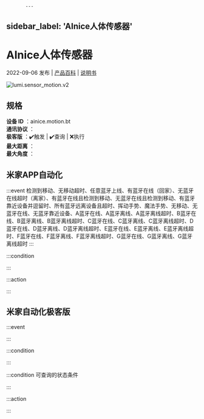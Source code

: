 
           ---
sidebar_label: 'AInice人体传感器'
---
# AInice人体传感器

2022-09-06 发布 | [产品百科](https://home.mi.com/webapp/content/baike/product/index.html?model=ainice.motion.bt/) | [说明书](https://home.mi.com/views/introduction.html?model=ainice.motion.bt&region=cn)

![lumi.sensor_motion.v2](https://cdn.cnbj1.fds.api.mi-img.com/iotweb-product-center/fefcc0be1fbf5c2512b3038670d92914_1634457671675.png?GalaxyAccessKeyId=AKVGLQWBOVIRQ3XLEW&Expires=9223372036854775807&Signature=Yve1jnIpNxk8y2VWSH4ehQRqUD4=)

## 规格  
> 
**设备 ID** ：ainice.motion.bt  
**通讯协议** ：  
**极客版**  ：✔️触发 | ✔️查询 | ❌执行  
**最大距离** ：  
**最大角度** ：  

## 米家APP自动化  

:::event
检测到移动、无移动超时、任意蓝牙上线、有蓝牙在线（回家）、无蓝牙在线超时（离家）、有蓝牙在线且检测到移动、无蓝牙在线且检测到移动、有蓝牙靠近设备并逗留时、所有蓝牙远离设备且超时、挥动手势、魔法手势、无移动、无蓝牙在线、无蓝牙靠近设备、A蓝牙在线、A蓝牙离线、A蓝牙离线超时、B蓝牙在线、B蓝牙离线、B蓝牙离线超时、C蓝牙在线、C蓝牙离线、C蓝牙离线超时、D蓝牙在线、D蓝牙离线、D蓝牙离线超时、E蓝牙在线、E蓝牙离线、E蓝牙离线超时、F蓝牙在线、F蓝牙离线、F蓝牙离线超时、G蓝牙在线、G蓝牙离线、G蓝牙离线超时
:::

:::condition

:::

:::action

:::

## 米家自动化极客版  

:::event

:::

:::condition

:::

:::condition 可查询的状态条件

:::

:::action

:::

        
